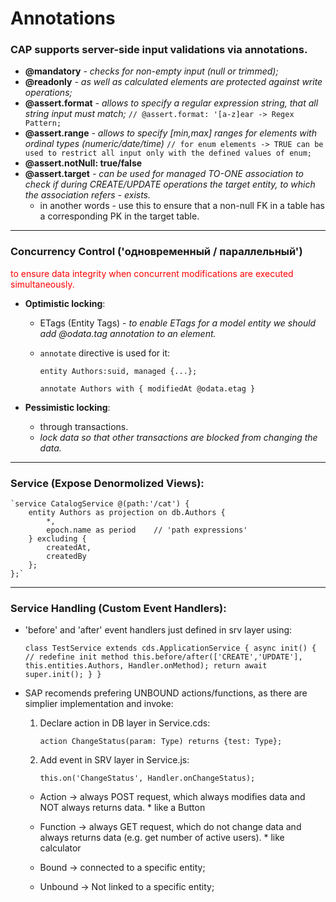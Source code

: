 # Annotations
### CAP supports server-side input validations via annotations.

- **@mandatory** *- checks for non-empty input (null or trimmed);*
- **@readonly** *- as well as calculated elements are protected against write operations;*
- **@assert.format** *- allows to specify a regular expression string, that all string input must match;* 
`// @assert.format: '[a-z]ear -> Regex Pattern;`
- **@assert.range** *- allows to specify [min,max] ranges for elements with ordinal types (numeric/date/time)* 
`// for enum elements -> TRUE can be used to restrict all input only with the defined values of enum;`
- **@assert.notNull: true/false**
- **@assert.target** *- can be used for managed TO-ONE association to check if during CREATE/UPDATE operations the target entity, to which the association refers - exists.*
    * in another words - use this to ensure that a non-null FK in a table has a corresponding PK in the target table.

----------------------------------------------------------------------------------

### Concurrency Control ('одновременный / параллельный') 
    
<span style="color:red">to ensure data integrity when concurrent modifications are executed simultaneously.</span>

 - **Optimistic locking**:
    - ETags (Entity Tags) - *to enable ETags for a model entity we should add @odata.tag annotation to an element.*
    * `annotate` directive is used for it:
    
        `entity Authors:suid, managed {...};`

        `annotate Authors with {
            modifiedAt @odata.etag
        }`
    
 - **Pessimistic locking**:
    - through transactions. 
    * *lock data so that other transactions are blocked from changing the data.*

-----------------------------------------------------------------------------------

### Service (Expose Denormolized Views):
    
    `service CatalogService @(path:'/cat') {
        entity Authors as projection on db.Authors {
            *,
            epoch.name as period    // 'path expressions'
        } excluding {
            createdAt,
            createdBy
        };
    };`

------------------------------------------------------------------------------------

### Service Handling (Custom Event Handlers):

- 'before' and 'after' event handlers just defined in srv layer using:

    `class TestService extends cds.ApplicationService {
        async init() { // redefine init method
            this.before/after(['CREATE','UPDATE'], this.entities.Authors, Handler.onMethod);
            return await super.init();
        }
    }`

- SAP recomends prefering UNBOUND actions/functions, as there are simplier implementation and invoke:
    1. Declare action in DB layer in Service.cds:
        
        `action ChangeStatus(param: Type) returns {test: Type};`

    2. Add event in SRV layer in Service.js:

        `this.on('ChangeStatus', Handler.onChangeStatus);`

    * Action -> always POST request, which always modifies data and NOT always returns data. * like a Button
    * Function -> always GET request, which do not change data and always returns data (e.g. get number of active users). * like calculator

    * Bound -> connected to a specific entity;
    * Unbound -> Not linked to a specific entity;